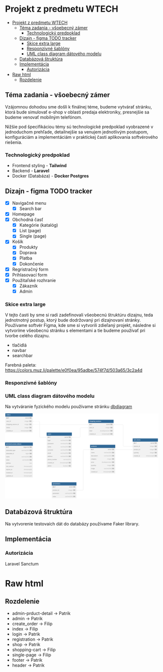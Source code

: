 # Projekt z predmetu WTECH 
- [Projekt z predmetu WTECH](#projekt-z-predmetu-wtech)
  - [Téma zadania - všoebecný zámer](#téma-zadania---všoebecný-zámer)
    - [Technologický predpoklad](#technologický-predpoklad)
  - [Dizajn - figma TODO tracker](#dizajn---figma-todo-tracker)
    - [Skice extra large](#skice-extra-large)
    - [Responzivné šablóny](#responzivné-šablóny)
    - [UML class diagram dátového modelu](#uml-class-diagram-dátového-modelu)
  - [Databázová štruktúra](#databázová-štruktúra)
  - [Implementácia](#implementácia)
    - [Autorizácia](#autorizácia)
- [Raw html](#raw-html)
  - [Rozdelenie](#rozdelenie)

## Téma zadania - všoebecný zámer
Vzájomnou dohodou sme došli k finálnej téme, budeme vytvárať stránku, ktorá bude simulovať e-shop v oblasti predaja elektroniky, presnejšie sa budeme venovať mobilným telefónom. 

Nižšie pod špecifikáciou témy sú technologické predpoklad vyobrazené v jednoduchom prehľade, detailnejšie sa venujem jednotlivým postupom, konfiguráciám a implementáciám v praktickej časti aplikovania softvérového riešenia.

### Technologický predpoklad
- Frontend styling - **Tailwind**
- Backend - **Laravel**
- Docker (Databáza) - **Docker Postgres**

## Dizajn - figma TODO tracker
- [x] Navigačné menu
  - [x] Search bar
- [x] Homepage
- [x] Obchodná časť
  - [x] Kategórie (katalóg)
  - [x] List (page)
  - [x] Single (page) 
- [x] Košík
  - [x] Produkty
  - [x] Doprava
  - [x] Platba
  - [x] Dokončenie
- [x] Regristračný form
- [x] Prihlasovací form
- [x] Použitaľské rozhranie
  - [x] Zákazník
  - [x] Admin

### Skice extra large
V tejto časti by sme si radi zadefinovali všeobecnú štruktúru dizajnu, teda jednotnotný postup, ktorý bude dodržovaný pri dizajnovaní stránky. Používame softvér Figma, kde sme si vytvorili zdieľaný projekt, následne si vytvoríme všeobecnú stránku s elementami a tie budeme používať pri tvorbe celého dizajnu.

- tlačidlá
- navbar
- searchbar

Farebná paleta: https://colors.muz.li/palette/e0f0ea/95adbe/574f7d/503a65/3c2a4d

### Responzivné šablóny

### UML class diagram dátového modelu
Na vytváranie fyzického modelu používame stránku [dbdiagram](https://dbdiagram.io/d)

![UML Diagram](./Img/fyzicky_model.svg)

## Databázová štruktúra
Na vytvorenie testovaích dát do databázy používame Faker library.

## Implementácia

### Autorizácia
Laravel Sanctum

# Raw html
## Rozdelenie
- admin-prduct-detail -> Patrik
- admin -> Patrik
- create_order -> Filip
- index -> Filip
- login -> Patrik
- registration -> Patrik
- shop -> Patrik
- shopping-cart -> Filip
- single-page -> Filip
- footer -> Patrik
- header -> Patrik